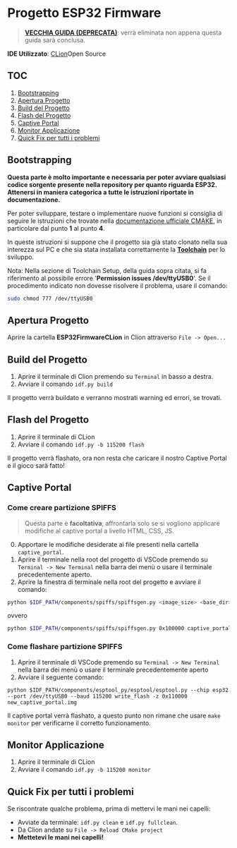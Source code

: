 # Progetto ESP32 Firmware
> **[VECCHIA GUIDA (DEPRECATA)](https://github.com/pieromacaluso/PDSproject/blob/master/ESP32firmware/README_old.md)**: verrà eliminata non appena questa guida sarà conclusa.

**IDE Utilizzato**: [CLion](https://www.jetbrains.com/clion/)Open Source

## TOC
1. [Bootstrapping](#bootstrapping)
2. [Apertura Progetto](#Apertura-Progetto)
3. [Build del Progetto](#Build-del-Progetto)
4. [Flash del Progetto](#Build-del-Progetto)
5. [Captive Portal](#Captive-Portal)
6. [Monitor Applicazione](#Monitor-Applicazione)
7. [Quick Fix per tutti i problemi](#Quick-Fix-per-tutti-i-problemi)


## Bootstrapping
**Questa parte è molto importante e necessaria per poter avviare qualsiasi codice sorgente presente nella repository per quanto riguarda ESP32. Attenersi in maniera categorica a tutte le istruzioni riportate in documentazione.**

Per poter sviluppare, testare o implementare nuove funzioni si consiglia di seguire le istruzioni che trovate nella [documentazione ufficiale CMAKE](https://docs.espressif.com/projects/esp-idf/en/latest/get-started-cmake/index.html), in particolare dal punto **1** al punto **4**.

In queste istruzioni si suppone che il progetto sia già stato clonato nella sua interezza sul PC e che sia stata installata correttamente la [**Toolchain**](https://docs.espressif.com/projects/esp-idf/en/latest/get-started-cmake/index.html#installation-step-by-step) per lo sviluppo.

Nota: Nella sezione di Toolchain Setup, della guida sopra citata, si fa riferimento al possibile errore '**Permission issues /dev/ttyUSB0**'. Se il procedimento indicato non dovesse risolvere il problema, usare il comando:
```bash
sudo chmod 777 /dev/ttyUSB0
```

## Apertura Progetto
Aprire la cartella **ESP32FirmwareCLion** in Clion attraverso `File -> Open...`

## Build del Progetto
1. Aprire il terminale di Clion premendo su `Terminal` in basso a destra.
2. Avviare il comando `idf.py build`

Il progetto verrà buildato e verranno mostrati warning ed errori, se trovati. 

## Flash del Progetto
1. Aprire il terminale di CLion
2. Avviare il comando `idf.py -b 115200 flash`

Il progetto verrà flashato, ora non resta che caricare il nostro Captive Portal e il gioco sarà fatto!

## Captive Portal
### Come creare partizione SPIFFS
> Questa parte è **facoltativa**, affrontarla solo se si vogliono applicare modifiche al captive portal a livello HTML, CSS, JS.

0. Apportare le modifiche desiderate ai file presenti nella cartella `captive_portal`.
1. Aprire il terminale nella root del progetto di VSCode premendo su `Terminal -> New Terminal` nella barra dei menù o usare il terminale precedentemente aperto.
2. Aprire la finestra di terminale nella root del progetto e avviare il comando: 
```bash
python $IDF_PATH/components/spiffs/spiffsgen.py <image_size> <base_dir> <output_file>
```
ovvero
```bash
python $IDF_PATH/components/spiffs/spiffsgen.py 0x100000 captive_portal new_captive_portal.img
```

### Come flashare partizione SPIFFS
1. Aprire il terminale di VSCode premendo su `Terminal -> New Terminal` nella barra dei menù o usare il terminale precedentemente aperto
2. Avviare il seguente comando:
```
python $IDF_PATH/components/esptool_py/esptool/esptool.py --chip esp32 --port /dev/ttyUSB0 --baud 115200 write_flash -z 0x110000 new_captive_portal.img
```

Il captive portal verrà flashato, a questo punto non rimane che usare `make monitor` per verificarne il corretto funzionamento.


## Monitor Applicazione
1. Aprire il terminale di CLion
2. Avviare il comando `idf.py -b 115200 monitor`

## Quick Fix per tutti i problemi
Se riscontrate qualche problema, prima di mettervi le mani nei capelli:
- Avviate da terminale: `idf.py clean` e `idf.py fullclean`.
- Da Clion andate su `File -> Reload CMake project`
- **Mettetevi le mani nei capelli!**
